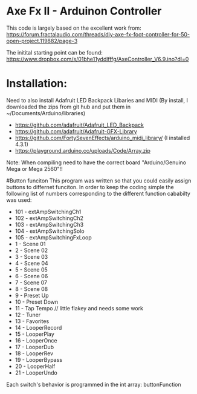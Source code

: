 # Axe Fx II - Arduinon Controller
This code is largely based on the excellent work from:
https://forum.fractalaudio.com/threads/diy-axe-fx-foot-controller-for-50-open-project.119882/page-3

The initital starting point can be found:
https://www.dropbox.com/s/01bhe11yddlfffg/AxeController_V6.9.ino?dl=0

# Installation:
Need to also install Adafruit LED Backpack Libaries and MIDI
(By install, I downloaded the zips from git hub and put them in ~/Documents/Arduino/libraries)
* https://github.com/adafruit/Adafruit_LED_Backpack
* https://github.com/adafruit/Adafruit-GFX-Library
* https://github.com/FortySevenEffects/arduino_midi_library/ (I installed 4.3.1)
* https://playground.arduino.cc/uploads/Code/Array.zip

Note: When compiling need to have the correct board "Arduino/Genuino Mega or Mega 2560"!!

#Button funciton
This program was written so that you could easily assign buttons to differnet funciton. In order to keep the coding simple the following list of numbers corresponding to the different function cababilty was used:
*  101 - extAmpSwitchingCh1  
*  102 - extAmpSwitchingCh2
*  103 - extAmpSwitchingCh3
*  104 - extAmpSwitchingSolo
*  105 - extAmpSwitchingFxLoop
*    1 - Scene 01
*    2 - Scene 02
*    3 - Scene 03
*    4 - Scene 04
*    5 - Scene 05
*    6 - Scene 06
*    7 - Scene 07
*    8 - Scene 08
*    9 - Preset Up
*   10 - Preset Down
*   11 - Tap Tempo // little flakey and needs some work
*   12 - Tuner 
*   13 - Favorites
*   14 - LooperRecord
*   15 - LooperPlay
*   16 - LooperOnce
*   17 - LooperDub
*   18 - LooperRev
*   19 - LooperBypass
*   20 - LooperHalf
*   21 - LooperUndo

Each switch's behavior is programmed in the int array: buttonFunction